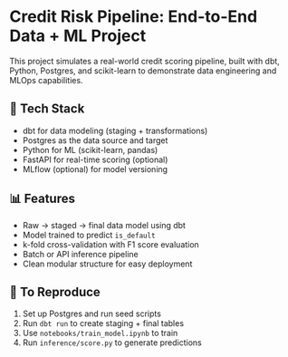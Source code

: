 # Credit Risk Pipeline: End-to-End Data + ML Project

This project simulates a real-world credit scoring pipeline, built with dbt, Python, Postgres, and scikit-learn to demonstrate data engineering and MLOps capabilities.

## 🔧 Tech Stack
- dbt for data modeling (staging + transformations)
- Postgres as the data source and target
- Python for ML (scikit-learn, pandas)
- FastAPI for real-time scoring (optional)
- MLflow (optional) for model versioning

## 📊 Features
- Raw → staged → final data model using dbt
- Model trained to predict `is_default`
- k-fold cross-validation with F1 score evaluation
- Batch or API inference pipeline
- Clean modular structure for easy deployment

## 🧪 To Reproduce
1. Set up Postgres and run seed scripts
2. Run `dbt run` to create staging + final tables
3. Use `notebooks/train_model.ipynb` to train
4. Run `inference/score.py` to generate predictions

